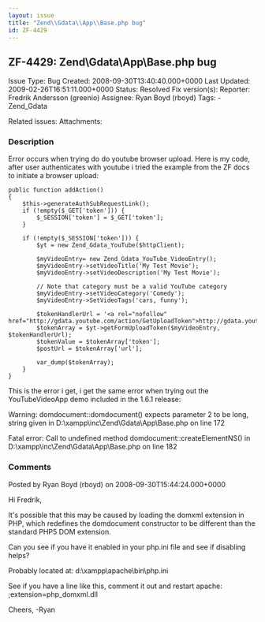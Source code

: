 ```yaml
---
layout: issue
title: "Zend\\Gdata\\App\\Base.php bug"
id: ZF-4429
---
```


ZF-4429: Zend\\Gdata\\App\\Base.php bug
---------------------------------------

 Issue Type: Bug Created: 2008-09-30T13:40:40.000+0000 Last Updated: 2009-02-26T16:51:11.000+0000 Status: Resolved Fix version(s):
 Reporter:  Fredrik Andersson (greenio)  Assignee:  Ryan Boyd (rboyd)  Tags: - Zend\_Gdata

 Related issues:
 Attachments:
### Description

Error occurs when trying do do youtube browser upload. Here is my code, after user authenticates with youtube i tried the example from the ZF docs to initiate a browser upload:


    public function addAction()
    {
        $this->generateAuthSubRequestLink();
        if (!empty($_GET['token'])) {
            $_SESSION['token'] = $_GET['token'];
        }

        if (!empty($_SESSION['token'])) {
            $yt = new Zend_Gdata_YouTube($httpClient);

            $myVideoEntry= new Zend_Gdata_YouTube_VideoEntry();
            $myVideoEntry->setVideoTitle('My Test Movie');
            $myVideoEntry->setVideoDescription('My Test Movie');

            // Note that category must be a valid YouTube category
            $myVideoEntry->setVideoCategory('Comedy');
            $myVideoEntry->SetVideoTags('cars, funny');

            $tokenHandlerUrl = '<a rel="nofollow" href="http://gdata.youtube.com/action/GetUploadToken">http://gdata.youtube.com/action/GetUploadToken</a>';
            $tokenArray = $yt->getFormUploadToken($myVideoEntry, $tokenHandlerUrl);
            $tokenValue = $tokenArray['token'];
            $postUrl = $tokenArray['url'];      

            var_dump($tokenArray);  
        }
    }


This is the error i get, i get the same error when trying out the YouTubeVideoApp demo included in the 1.6.1 release:

Warning: domdocument::domdocument() expects parameter 2 to be long, string given in D:\\xampp\\inc\\Zend\\Gdata\\App\\Base.php on line 172

Fatal error: Call to undefined method domdocument::createElementNS() in D:\\xampp\\inc\\Zend\\Gdata\\App\\Base.php on line 182





### Comments

Posted by Ryan Boyd (rboyd) on 2008-09-30T15:44:24.000+0000

Hi Fredrik,

It's possible that this may be caused by loading the domxml extension in PHP, which redefines the domdocument constructor to be different than the standard PHP5 DOM extension.

Can you see if you have it enabled in your php.ini file and see if disabling helps?

Probably located at: d:\\xampp\\apache\\bin\\php.ini

See if you have a line like this, comment it out and restart apache: ;extension=php\_domxml.dll

Cheers, -Ryan
